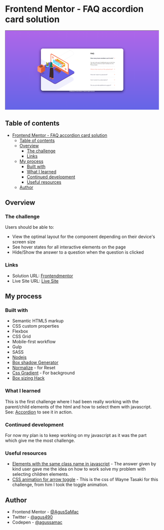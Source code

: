 # Frontend Mentor - FAQ accordion card solution

![Screenshot](/images/Screenshot_faq-accordion-card-solution-04-11-2022.png)

## Table of contents

- [Frontend Mentor - FAQ accordion card solution](#frontend-mentor---faq-accordion-card-solution)
  - [Table of contents](#table-of-contents)
  - [Overview](#overview)
    - [The challenge](#the-challenge)
    - [Links](#links)
  - [My process](#my-process)
    - [Built with](#built-with)
    - [What I learned](#what-i-learned)
    - [Continued development](#continued-development)
    - [Useful resources](#useful-resources)
  - [Author](#author)

## Overview

### The challenge

Users should be able to:

- View the optimal layout for the component depending on their device's screen size
- See hover states for all interactive elements on the page
- Hide/Show the answer to a question when the question is clicked

### Links

- Solution URL: [Frontendmentor](https://www.frontendmentor.io/solutions/faq-accordion-card-solution-using-sass-html-and-javascript-BnOiD9gc6P)
- Live Site URL: [Live Site](https://agussamac.github.io/HMTL5%20CSS3%20JS/faq-accordion-card-main/index.html)

## My process

### Built with

- Semantic HTML5 markup
- CSS custom properties
- Flexbox
- CSS Grid
- Mobile-first workflow
- Gulp
- SASS
- [Nodejs](https://nodejs.org/en/)
- [Box shadow Generator](https://www.cssmatic.com/box-shadow)
- [Normalize](http://necolas.github.io/normalize.css/) - for Reset
- [Css Gradient](https://cssgradient.io/) - For background
- [Box sizing Hack](https://www.paulirish.com/2012/box-sizing-border-box-ftw/)

### What I learned

This is the first challenge where I had been really working with the parent/child elements of the html and how to select them with javascript. See: [Accordion]() to see it in action. 

### Continued development

For now my plan is to keep working on my javascript as it was the part which give me the most challenge. 

### Useful resources

- [Elements with the same class name in javascript](https://stackoverflow.com/questions/42637108/elements-with-the-same-class-name-in-javascript) - The answer given by kind user gave me the idea on how to work solve my problem with selecting children elements.
- [CSS animation for arrow toggle](https://github.com/WayneTasaki/faq-accordion-card/blob/main/styles.css) - This is the css of Wayne Tasaki for this challenge, from him I took the toggle animation.

## Author

- Frontend Mentor - [@AgusSaMac](https://www.frontendmentor.io/profile/AgusSaMac)
- Twitter - [@agus490](https://twitter.com/agus490)
- Codepen - [@agussamac](https://codepen.io/agussamac)


